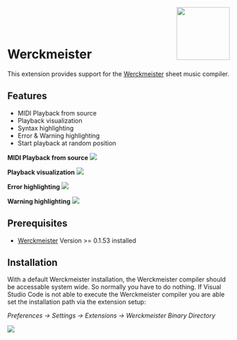 <img src="https://raw.githubusercontent.com/SambaGodschynski/werckmeister/master/assets/Logo_med.png" style="display: block; margin: autos; height: 120px; float: right"><br><br><br>

# Werckmeister

This extension provides support for the [Werckmeister](https://werckme.github.io) sheet music compiler.



## Features

* MIDI Playback from source
* Playback visualization
* Syntax highlighting
* Error & Warning highlighting
* Start playback at random position

**MIDI Playback from source**
<img src="https://raw.githubusercontent.com/werckme/werckmeister-codext/master/assets/features/playbackvis.gif">

**Playback visualization**
<img src="https://raw.githubusercontent.com/werckme/werckmeister-codext/master/assets/features/errorvis.gif">

**Error highlighting**
<img src="https://raw.githubusercontent.com/werckme/werckmeister-codext/master/assets/features/warningvis.gif">

**Warning highlighting**
<img src="https://raw.githubusercontent.com/werckme/werckmeister-codext/master/assets/features/startfrompos.gif">


## Prerequisites

* [Werckmeister](https://werckme.github.io) Version >= 0.1.53 installed

## Installation

With a default Werckmeister installation, the Werckmeister compiler should be accessable system wide. So normally you have to do nothing.
If Visual Studio Code is not able to execute the Werckmeister compiler you are able set the installation path via the extension setup:

*Preferences -> Settings -> Extensions -> Werckmeister Binary Directory*

<img src="https://raw.githubusercontent.com/werckme/werckmeister-codext/master/assets/pathsetup.png">
